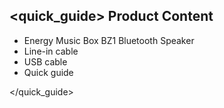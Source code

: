 ## <quick_guide> Product Content

* Energy Music Box BZ1 Bluetooth Speaker
* Line-in cable
* USB cable
* Quick guide

</quick_guide>
